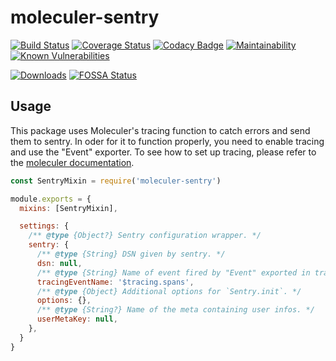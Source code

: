 # moleculer-sentry

[![Build Status](https://travis-ci.org/LuxChanLu/moleculer-sentry.svg?branch=master)](https://travis-ci.org/LuxChanLu/moleculer-sentry)
[![Coverage Status](https://coveralls.io/repos/github/LuxChanLu/moleculer-sentry/badge.svg?branch=master)](https://coveralls.io/github/LuxChanLu/moleculer-sentry?branch=master)
[![Codacy Badge](https://app.codacy.com/project/badge/Grade/42a2b5016bde4f2197f28389e221c61d)](https://www.codacy.com/gh/LuxChanLu/moleculer-sentry/dashboard?utm_source=github.com&amp;utm_medium=referral&amp;utm_content=LuxChanLu/moleculer-sentry&amp;utm_campaign=Badge_Grade)
[![Maintainability](https://api.codeclimate.com/v1/badges/166736a1d7ffb6638647/maintainability)](https://codeclimate.com/github/LuxChanLu/moleculer-sentry/maintainability)
[![Known Vulnerabilities](https://snyk.io/test/github/LuxChanLu/moleculer-sentry/badge.svg)](https://snyk.io/test/github/LuxChanLu/moleculer-sentry)

[![Downloads](https://img.shields.io/npm/dm/moleculer-sentry.svg)](https://www.npmjs.com/package/moleculer-sentry)
[![FOSSA Status](https://app.fossa.com/api/projects/git%2Bgithub.com%2FLuxChanLu%2Fmoleculer-sentry.svg?type=shield)](https://app.fossa.com/projects/git%2Bgithub.com%2FLuxChanLu%2Fmoleculer-sentry?ref=badge_shield)

## Usage

This package uses Moleculer's tracing function to catch errors and send them to sentry. In oder for it to function
properly, you need to enable tracing and use the "Event" exporter. To see how to set up tracing, please refer to
the [moleculer documentation](https://moleculer.services/docs/0.14/tracing.html#Event).

```js
const SentryMixin = require('moleculer-sentry')

module.exports = {
  mixins: [SentryMixin],

  settings: {
    /** @type {Object?} Sentry configuration wrapper. */
    sentry: {
      /** @type {String} DSN given by sentry. */
      dsn: null,
      /** @type {String} Name of event fired by "Event" exported in tracing. */
      tracingEventName: '$tracing.spans',
      /** @type {Object} Additional options for `Sentry.init`. */
      options: {},
      /** @type {String?} Name of the meta containing user infos. */
      userMetaKey: null,
    },
  }
}
```

